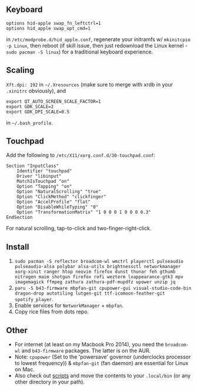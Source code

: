 ## Keyboard
```
options hid-apple swap_fn_leftctrl=1
options hid_apple swap_opt_cmd=1
```
in `/etc/modprobe.d/hid_apple.conf`, regenerate your initramfs w/ `mkinitcpio -p Linux`, then reboot (if skill issue, then just redownload the Linux kernel - `sudo pacman -S linux`) for a traditional keyboard experience.

## Scaling
`Xft.dpi: 192` in `~/.Xresources` (make sure to merge with xrdb in your `.xinitrc` obviously), and

```
export QT_AUTO_SCREEN_SCALE_FACTOR=1
export GDK_SCALE=2
export GDK_DPI_SCALE=0.5
```
in `~/.bash_profile`.

## Touchpad

Add the following to `/etc/X11/xorg.conf.d/30-touchpad.conf`:
```
Section "InputClass"
    Identifier "touchpad"
    Driver "libinput"
    MatchIsTouchpad "on"
    Option "Tapping" "on"
    Option "NaturalScrolling" "true"
    Option "ClickMethod" "clickfinger"
    Option "AccelProfile" "flat"
    Option "DisableWhileTyping" "0"
    Option "TransformationMatrix" "1 0 0 0 1 0 0 0 0.3"
EndSection
```
For natural scrolling, tap-to-click and two-finger-right-click.

## Install
1. ```sudo pacman -S reflector broadcom-wl wmctrl playerctl pulseaudio pulseaudio-alsa polybar alsa-utils brightnessctl networkmanager xorg-xinit ranger htop neovim firefox dunst thunar feh gthumb nitrogen maim shotgun firefox rofi wezterm lxappearance-gtk3 mpv imagemagick ffmpeg zathura zathura-pdf-mupdfz upower unzip jq```
2. ```paru -S b43-firmware mbpfan-git cpupower-gui visual-studio-code-bin dragon-drop autotiling lutgen-git ttf-icomoon-feather-git spotify_player```.
3. Enable services for `NetworkManager` + `mbpfan`.
4. Copy rice files from dots repo.
## Other
- For internet (at least on my Macbook Pro 2014), you need the `broadcom-wl` and `b43-firmware` packages. The latter is on the AUR.
- Note: `cpupower` (Set to the 'powersave' governor (underclocks processor to lowest frequency))  & `mbpfan-git` (fan daemon) are essential for Linux on Mac.
- Also check out [scripts](Scripts/) and move the contents to your `.local/bin` (or any other directory in your path).
